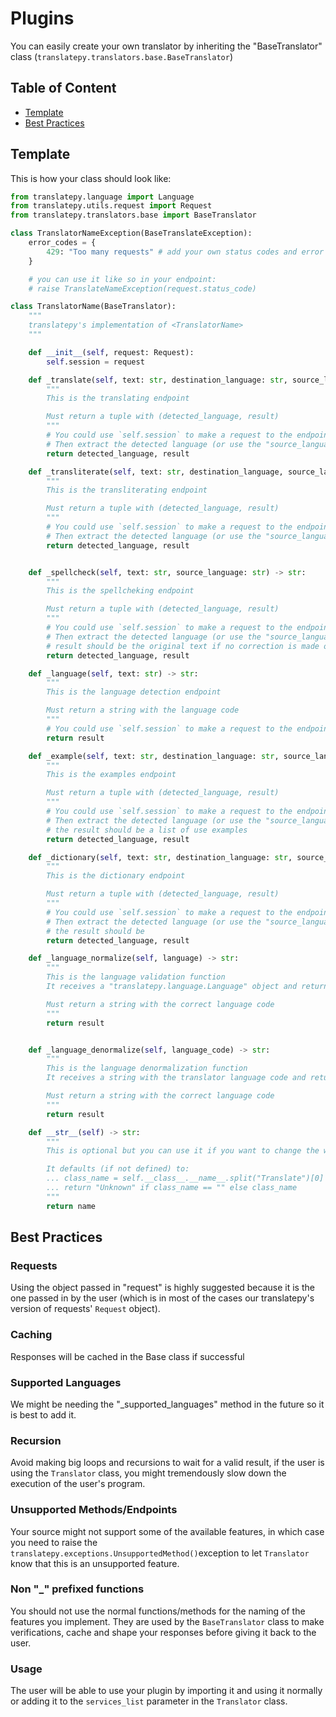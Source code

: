 # Plugins

You can easily create your own translator by inheriting the "BaseTranslator" class (`translatepy.translators.base.BaseTranslator`)

## Table of Content

- [Template](#template)
- [Best Practices](#best-practices)

## Template

This is how your class should look like:

```python
from translatepy.language import Language
from translatepy.utils.request import Request
from translatepy.translators.base import BaseTranslator

class TranslatorNameException(BaseTranslateException):
    error_codes = {
        429: "Too many requests" # add your own status codes and error
    }

    # you can use it like so in your endpoint:
    # raise TranslateNameException(request.status_code)

class TranslatorName(BaseTranslator):
    """
    translatepy's implementation of <TranslatorName>
    """

    def __init__(self, request: Request):
        self.session = request

    def _translate(self, text: str, destination_language: str, source_language: str) -> str:
        """
        This is the translating endpoint

        Must return a tuple with (detected_language, result)
        """
        # You could use `self.session` to make a request to the endpoint, with all of the parameters
        # Then extract the detected language (or use the "source_language" parameter but what if the user pass in "auto")
        return detected_language, result

    def _transliterate(self, text: str, destination_language, source_language: str) -> str:
        """
        This is the transliterating endpoint

        Must return a tuple with (detected_language, result)
        """
        # You could use `self.session` to make a request to the endpoint, with all of the parameters
        # Then extract the detected language (or use the "source_language" parameter but what if the user pass in "auto")
        return detected_language, result


    def _spellcheck(self, text: str, source_language: str) -> str:
        """
        This is the spellcheking endpoint

        Must return a tuple with (detected_language, result)
        """
        # You could use `self.session` to make a request to the endpoint, with all of the parameters
        # Then extract the detected language (or use the "source_language" parameter but what if the user pass in "auto")
        # result should be the original text if no correction is made or the corrected text if found
        return detected_language, result

    def _language(self, text: str) -> str:
        """
        This is the language detection endpoint

        Must return a string with the language code
        """
        # You could use `self.session` to make a request to the endpoint, with all of the parameters
        return result

    def _example(self, text: str, destination_language: str, source_language: str) -> List:
        """
        This is the examples endpoint

        Must return a tuple with (detected_language, result)
        """
        # You could use `self.session` to make a request to the endpoint, with all of the parameters
        # Then extract the detected language (or use the "source_language" parameter but what if the user pass in "auto")
        # the result should be a list of use examples
        return detected_language, result

    def _dictionary(self, text: str, destination_language: str, source_language: str) -> List:
        """
        This is the dictionary endpoint

        Must return a tuple with (detected_language, result)
        """
        # You could use `self.session` to make a request to the endpoint, with all of the parameters
        # Then extract the detected language (or use the "source_language" parameter but what if the user pass in "auto")
        # the result should be
        return detected_language, result

    def _language_normalize(self, language) -> str:
        """
        This is the language validation function
        It receives a "translatepy.language.Language" object and returns the correct language code

        Must return a string with the correct language code
        """
        return result


    def _language_denormalize(self, language_code) -> str:
        """
        This is the language denormalization function
        It receives a string with the translator language code and returns a "translatepy.language.Language" object

        Must return a string with the correct language code
        """
        return result

    def __str__(self) -> str:
        """
        This is optional but you can use it if you want to change the way the class is represented as a string.

        It defaults (if not defined) to:
        ... class_name = self.__class__.__name__.split("Translate")[0]
        ... return "Unknown" if class_name == "" else class_name
        """
        return name

```

## Best Practices

### Requests

Using the object passed in "request" is highly suggested because it is the one passed in by the user (which is in most of the cases our translatepy's version of requests' `Request` object).

### Caching

Responses will be cached in the Base class if successful

### Supported Languages

We might be needing the "_supported_languages" method in the future so it is best to add it.

### Recursion

Avoid making big loops and recursions to wait for a valid result, if the user is using the `Translator` class, you might tremendously slow down the execution of the user's program.

### Unsupported Methods/Endpoints

Your source might not support some of the available features, in which case you need to raise the `translatepy.exceptions.UnsupportedMethod()`exception to let `Translator` know that this is an unsupported feature.

### Non "_" prefixed functions

You should not use the normal functions/methods for the naming of the features you implement. They are used by the `BaseTranslator` class to make verifications, cache and shape your responses before giving it back to the user.

### Usage

The user will be able to use your plugin by importing it and using it normally or adding it to the `services_list` parameter in the `Translator` class.
